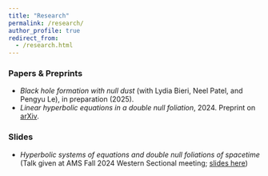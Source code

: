 ```yaml
---
title: "Research"
permalink: /research/
author_profile: true
redirect_from:
  - /research.html
---
```


### Papers & Preprints

* *Black hole formation with null dust* (with Lydia Bieri, Neel Patel, and Pengyu Le), in preparation (2025). 
* *Linear hyperbolic equations in a double null foliation*, 2024. Preprint on [arXiv](https://arxiv.org/abs/2412.01915).

### Slides

* *Hyperbolic systems of equations and double null foliations of spacetime* (Talk given at AMS Fall 2024 Western Sectional meeting; [slides here](https://clstith.github.io/files/talk_slides_AMS_sectional_2024.pdf))
